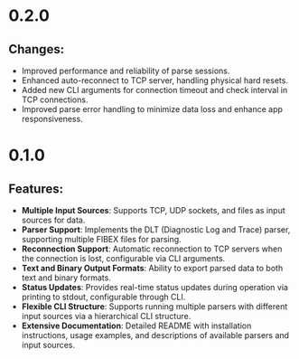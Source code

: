 # 0.2.0

## Changes:

* Improved performance and reliability of parse sessions.  
* Enhanced auto-reconnect to TCP server, handling physical hard resets.  
* Added new CLI arguments for connection timeout and check interval in TCP connections.  
* Improved parse error handling to minimize data loss and enhance app responsiveness.  

# 0.1.0

## Features:

* **Multiple Input Sources**: Supports TCP, UDP sockets, and files as input sources for data.
* **Parser Support**: Implements the DLT (Diagnostic Log and Trace) parser, supporting multiple FIBEX files for parsing.
* **Reconnection Support**: Automatic reconnection to TCP servers when the connection is lost, configurable via CLI arguments.
* **Text and Binary Output Formats**: Ability to export parsed data to both text and binary formats.
* **Status Updates**: Provides real-time status updates during operation via printing to stdout, configurable through CLI.
* **Flexible CLI Structure**: Supports running multiple parsers with different input sources via a hierarchical CLI structure.
* **Extensive Documentation**: Detailed README with installation instructions, usage examples, and descriptions of available parsers and input sources.
